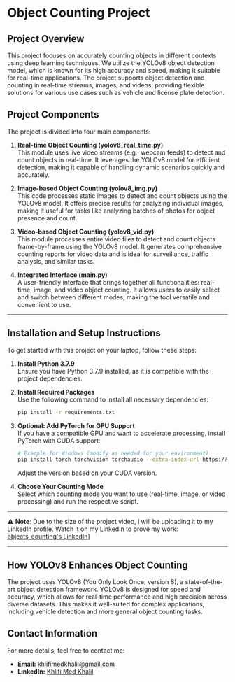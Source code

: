 # Object Counting Project

## Project Overview
This project focuses on accurately counting objects in different contexts using deep learning techniques. We utilize the YOLOv8 object detection model, which is known for its high accuracy and speed, making it suitable for real-time applications. The project supports object detection and counting in real-time streams, images, and videos, providing flexible solutions for various use cases such as vehicle and license plate detection.

## Project Components
The project is divided into four main components:
1. **Real-time Object Counting (yolov8_real_time.py)**  
   This module uses live video streams (e.g., webcam feeds) to detect and count objects in real-time. It leverages the YOLOv8 model for efficient detection, making it capable of handling dynamic scenarios quickly and accurately.

2. **Image-based Object Counting (yolov8_img.py)**  
   This code processes static images to detect and count objects using the YOLOv8 model. It offers precise results for analyzing individual images, making it useful for tasks like analyzing batches of photos for object presence and count.

3. **Video-based Object Counting (yolov8_vid.py)**  
   This module processes entire video files to detect and count objects frame-by-frame using the YOLOv8 model. It generates comprehensive counting reports for video data and is ideal for surveillance, traffic analysis, and similar tasks.

4. **Integrated Interface (main.py)**  
   A user-friendly interface that brings together all functionalities: real-time, image, and video object counting. It allows users to easily select and switch between different modes, making the tool versatile and convenient to use.

---

## Installation and Setup Instructions
To get started with this project on your laptop, follow these steps:
1. **Install Python 3.7.9**  
   Ensure you have Python 3.7.9 installed, as it is compatible with the project dependencies.

2. **Install Required Packages**  
   Use the following command to install all necessary dependencies:
   ```bash
   pip install -r requirements.txt
   ```
   
3. **Optional: Add PyTorch for GPU Support**  
   If you have a compatible GPU and want to accelerate processing, install PyTorch with CUDA support:
   ```bash
   # Example for Windows (modify as needed for your environment)
   pip install torch torchvision torchaudio --extra-index-url https://download.pytorch.org/whl/cu117
   ```
   Adjust the version based on your CUDA version.

4. **Choose Your Counting Mode**  
   Select which counting mode you want to use (real-time, image, or video processing) and run the respective script.

---

⚠️ **Note**: Due to the size of the project video, I will be uploading it to my LinkedIn profile. Watch it on my LinkedIn to prove my work: [objects_counting's LinkedIn]([https://www.linkedin.com/feed/update/urn:li:activity:7261845336736808963/)]

---

## How YOLOv8 Enhances Object Counting
The project uses YOLOv8 (You Only Look Once, version 8), a state-of-the-art object detection framework. YOLOv8 is designed for speed and accuracy, which allows for real-time performance and high precision across diverse datasets. This makes it well-suited for complex applications, including vehicle detection and more general object counting tasks.

## Contact Information
For more details, feel free to contact me:
- **Email:** khlifimedkhalil@gmail.com  
- **LinkedIn:** [Khlifi Med Khalil](https://www.linkedin.com/in/khlifi-medkhalil/)
